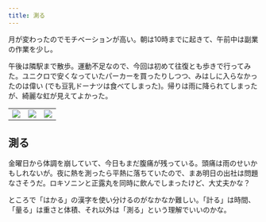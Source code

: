 ```yaml
---
title: 測る
---
```


月が変わったのでモチベーションが高い。朝は10時までに起きて、午前中は副業の作業を少し。

午後は隣駅まで散歩。運動不足なので、今回は初めて往復とも歩きで行ってみた。ユニクロで安くなっていたパーカーを買ったりしつつ、みはしに入らなかったのは偉い (でも豆乳ドーナツは食べてしまった)。帰りは雨に降られてしまったが、綺麗な虹が見えてよかった。

<table>
  <tr>
    <td><img src="https://photos.old.apkas.net/medium/202506/20250601-G3000450.webp" /></td>
    <td><img src="https://photos.old.apkas.net/medium/202506/20250601-G3000451.webp" /></td>
    <td><img src="https://photos.old.apkas.net/medium/202506/20250601-G3000453.webp" /></td>
  </tr>
</table>

## 測る

金曜日から体調を崩していて、今日もまだ腹痛が残っている。頭痛は雨のせいかもしれないが。夜に熱を測ったら平熱に落ちていたので、まあ明日の出社は問題なさそうだ。ロキソニンと正露丸を同時に飲んでしまったけど、大丈夫かな？

ところで「はかる」の漢字を使い分けるのがなかなか難しい。「計る」は時間、「量る」は重さと体積、それ以外は「測る」という理解でいいのかな。
